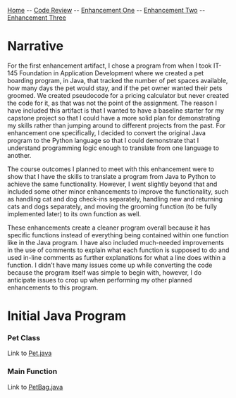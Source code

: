 [Home](README.md) -- [Code Review](CodeReview.md) -- [Enhancement One](enhancement1.md) -- [Enhancement Two](enhancement2.md) -- [Enhancement Three](enhancement3.md)

# Narrative
<p>For the first enhancement artifact, I chose a program from when I took IT-145 Foundation in Application Development where we created a pet boarding program, in Java, that tracked the number of pet spaces available, how many days the pet would stay, and if the pet owner wanted their pets groomed. We created pseudocode for a pricing calculator but never created the code for it, as that was not the point of the assignment. The reason I have included this artifact is that I wanted to have a baseline starter for my capstone project so that I could have a more solid plan for demonstrating my skills rather than jumping around to different projects from the past. For enhancement one specifically, I decided to convert the original Java program to the Python language so that I could demonstrate that I understand programming logic enough to translate from one language to another.</p> 

<p>The course outcomes I planned to meet with this enhancement were to show that I have the skills to translate a program from Java to Python to achieve the same functionality. However, I went slightly beyond that and included some other minor enhancements to improve the functionality, such as handling cat and dog check-ins separately, handling new and returning cats and dogs separately, and moving the grooming function (to be fully implemented later) to its own function as well.</p> 

<p>These enhancements create a cleaner program overall because it has specific functions instead of everything being contained within one function like in the Java program. I have also included much-needed improvements in the use of comments to explain what each function is supposed to do and used in-line comments as further explanations for what a line does within a function. I didn’t have many issues come up while converting the code because the program itself was simple to begin with, however, I do anticipate issues to crop up when performing my other planned enhancements to this program.</p> 

# Initial Java Program

### Pet Class
Link to [Pet.java](https://github.com/Crowemium/Crowemium.github.io/blob/main/Initial%20Java%20Program/PetBoarding/src/PetBag/Pet.java)

### Main Function
Link to [PetBag.java](https://github.com/Crowemium/Crowemium.github.io/blob/main/Initial%20Java%20Program/PetBoarding/src/PetBag/PetBag.java)
